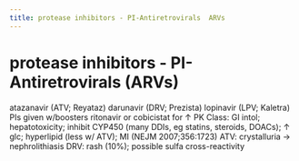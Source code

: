 ```yaml
---
title: protease inhibitors - PI-Antiretrovirals  ARVs 
---
```

# protease inhibitors - PI-Antiretrovirals (ARVs)

atazanavir (ATV; Reyataz)
darunavir (DRV; Prezista)
lopinavir (LPV; Kaletra)
PIs given w/boosters ritonavir or cobicistat for ↑ PK
Class: GI intol; hepatotoxicity; inhibit CYP450 (many DDIs, eg statins, steroids, DOACs); ↑ glc; hyperlipid (less w/ ATV); MI (NEJM 2007;356:1723)
ATV: crystalluria → nephrolithiasis
DRV: rash (10%); possible sulfa cross-reactivity
